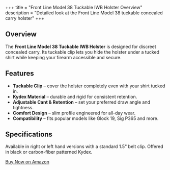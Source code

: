 +++
title = "Front Line Model 38 Tuckable IWB Holster Overview"
description = "Detailed look at the Front Line Model 38 tuckable concealed carry holster"
+++

## Overview
The **Front Line Model 38 Tuckable IWB Holster** is designed for discreet concealed carry. Its tuckable clip lets you hide the holster under a tucked shirt while keeping your firearm accessible and secure.

## Features
- **Tuckable Clip** – cover the holster completely even with your shirt tucked in.
- **Kydex Material** – durable and rigid for consistent retention.
- **Adjustable Cant & Retention** – set your preferred draw angle and tightness.
- **Comfort Design** – slim profile engineered for all-day wear.
- **Compatibility** – fits popular models like Glock 19, Sig P365 and more.

## Specifications
Available in right or left hand versions with a standard 1.5" belt clip. Offered in black or carbon-fiber patterned Kydex.

<a href="#" class="buy-button">Buy Now on Amazon</a>
